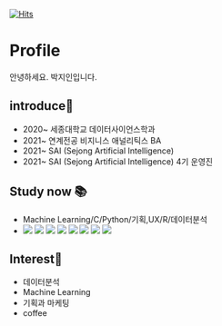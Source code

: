 [![Hits](https://hits.seeyoufarm.com/api/count/incr/badge.svg?url=https%3A%2F%2Fgithub.com%2Fjiin124&count_bg=%23BD00FF&title_bg=%23BFB0FF&icon=&icon_color=%23B700FF&title=hits&edge_flat=false)](https://hits.seeyoufarm.com)

# Profile
안녕하세요. 박지인입니다. 


## introduce🌱

- 2020~ 세종대학교 데이터사이언스학과
- 2021~ 연계전공 비지니스 애널리틱스 BA 
- 2021~ SAI (Sejong Artificial Intelligence)
- 2021~ SAI (Sejong Artificial Intelligence) 4기 운영진 

## Study now 📚

- Machine Learning/C/Python/기획,UX/R/데이터분석
- <img src="http://img.shields.io/badge/-C-A8B9CC?style=flat&logo=C"/> <img src="http://img.shields.io/badge/-Python-3776AB?style=flat&logo=Python"/> <img src="http://img.shields.io/badge/-JavaScript-F7DF1E?style=flat&logo=JavaScript"/> <img src="http://img.shields.io/badge/-HTML5-ff7c54?style=flat&logo=HTML5"/> <img src="http://img.shields.io/badge/-CSS3-c800ff?style=flat&logo=CSS3"/> <img src="http://img.shields.io/badge/-R-276DC3?style=flat&logo=R"/> <img src="http://img.shields.io/badge/-Adobe Photoshop-31A8FF?style=flat&logo=adobephotoshop"/> <img src="http://img.shields.io/badge/-Machine Learning-ffc1bd?style=flat&logo=ML"/>



## Interest👀

- 데이터분석
- Machine Learning
- 기획과 마케팅
- coffee



